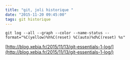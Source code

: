 ```yaml
---
title: "git, joli historique "
date: "2015-11-20 09:45:00"
tags: git historique
---
```


```
git log --all --graph --color --name-status --format="%C(yellow)%h%C(reset) %C(auto)%d%C(reset) %s"
```

[http://blog.xebia.fr/2015/11/13/git-essentials-1-log/](http://blog.xebia.fr/2015/11/13/git-essentials-1-log/) 
